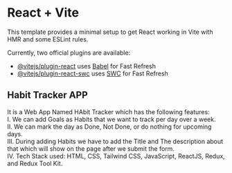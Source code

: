 # React + Vite

This template provides a minimal setup to get React working in Vite with HMR and some ESLint rules.

Currently, two official plugins are available:

- [@vitejs/plugin-react](https://github.com/vitejs/vite-plugin-react/blob/main/packages/plugin-react/README.md) uses [Babel](https://babeljs.io/) for Fast Refresh
- [@vitejs/plugin-react-swc](https://github.com/vitejs/vite-plugin-react-swc) uses [SWC](https://swc.rs/) for Fast Refresh


**Habit Tracker APP**
------------

 It is a Web App Named HAbit Tracker which has the following  features: <br />
   I. We can add Goals as Habits that we want to track per day over a week.<br />
   II. We can mark the day as Done, Not Done, or do nothing for upcoming days.<br />
   III. During adding Habits we have to add the Title and The description about that which will show on the page after we submit the form.<br />
   IV. Tech Stack used: HTML, CSS, Tailwind CSS, JavaScript, ReactJS, Redux, and Redux Tool Kit.<br />
   
